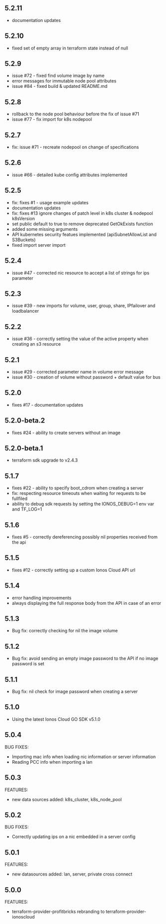 ## 5.2.11

- documentation updates

## 5.2.10

- fixed set of empty array in terraform state instead of null

## 5.2.9

- issue #72 - fixed find volume image by name
- error messages for immutable node pool attributes
- issue #84 - fixed build & updated README.md

## 5.2.8

- rollback to the node pool behaviour before the fix of issue #71
- issue #77 - fix import for k8s nodepool

## 5.2.7

- fix: issue #71 - recreate nodepool on change of specifications

## 5.2.6

- issue #66 - detailed kube config attributes implemented 

## 5.2.5
- fix: fixes #1 - usage example updates
- documentation updates
- fix: fixes #13 ignore changes of patch level in k8s cluster & nodepool k8sVersion
- set public default to true to remove deprecated GetOkExists function
- added some missing arguments
- API kubernetes security featues implemented (apiSubnetAllowList and S3Buckets) 
- fixed import server import

## 5.2.4

- issue #47 - corrected nic resource to accept a list of strings for ips parameter

## 5.2.3

- issue #39 - new imports for volume, user, group, share, IPfailover and loadbalancer

## 5.2.2

- issue #36 - correctly setting the value of the active property when creating an s3 resource

## 5.2.1

- issue #29 - corrected parameter name in volume error message
- issue #30 - creation of volume without password + default value for bus

## 5.2.0

- fixes #17 - documentation updates

## 5.2.0-beta.2

- fixes #24 - ability to create servers without an image

## 5.2.0-beta.1

- terraform sdk upgrade to v2.4.3

## 5.1.7

- fixes #22 - ability to specify boot_cdrom when creating a server
- fix: respecting resource timeouts when waiting for requests to be fullfiled
- ability to debug sdk requests by setting the IONOS_DEBUG=1 env var and TF_LOG=1


## 5.1.6

- fixes #5 - correctly dereferencing possibly nil properties received from the api

## 5.1.5

- fixes #12 - correctly setting up a custom Ionos Cloud API url

## 5.1.4

- error handling improvements 
- always displaying the full response body from the API in case of an error

## 5.1.3

- Bug fix: correctly checking for nil the image volume 

## 5.1.2

- Bug fix: avoid sending an empty image password to the API if 
  no image password is set

## 5.1.1

- Bug fix: nil check for image password when creating a server 

## 5.1.0

- Using the latest Ionos Cloud GO SDK v5.1.0

## 5.0.4

BUG FIXES:
- Importing mac info when loading nic information or server information
- Reading PCC info when importing a lan

## 5.0.3

FEATURES:
- new data sources added: k8s_cluster, k8s_node_pool

## 5.0.2

BUG FIXES:

- Correctly updating ips on a nic embedded in a server config 

## 5.0.1

FEATURES:
- new datasources added: lan, server, private cross connect

## 5.0.0

FEATURES:
- terraform-provider-profitbricks rebranding to terraform-provider-ionoscloud

